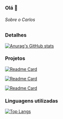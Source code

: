 ### Olá 👋

###### Sobre o Carlos

### Detalhes

[![Anurag's GitHub stats](https://github-readme-stats.vercel.app/api?username=carlosmontealto&show_icons=true&theme=dark)](https://github.com/anuraghazra/github-readme-stats)

### Projetos

[![Readme Card](https://github-readme-stats.vercel.app/api/pin/?username=carlosmontealto&repo=efood&theme=dark)](https://github.com/anuraghazra/github-readme-stats)

[![Readme Card](https://github-readme-stats.vercel.app/api/pin/?username=carlosmontealto&repo=clone-disneyplus&theme=dark)](https://github.com/anuraghazra/github-readme-stats)

[![Readme Card](https://github-readme-stats.vercel.app/api/pin/?username=carlosmontealto&repo=VendasCRUD&theme=dark)](https://github.com/anuraghazra/github-readme-stats)

### Linguagens utilizadas

[![Top Langs](https://github-readme-stats.vercel.app/api/top-langs/?username=carlosmontealto&layout=compact)](https://github.com/anuraghazra/github-readme-stats)
